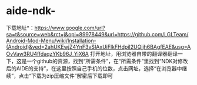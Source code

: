 # aide-ndk-
下载地址*：https://www.google.com/url?sa=t&source=web&rct=j&opi=89978449&url=https://github.com/LGLTeam/Android-Mod-Menu/wiki/Installation-(Android)&ved=2ahUKEwjZ4YnF3vSIAxUiFlkFHdpiI2UQjjh6BAgfEAE&usg=AOvVaw3RU4ffdaqzYKb96J_YiX6A
打开地址，用浏览器自带的翻译器翻译一下，这是一个github的资源，找到“所需条件”，在“所需条件”里找到“NDK对修改后的AIDE的支持”，在这里按照自己手机的位数，点击网址，选择“在浏览器中继续”，点击“下载为zip压缩文件”解密后下载即可
